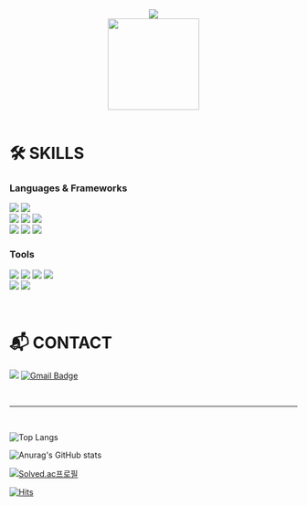 <div align="center"><img src="https://capsule-render.vercel.app/api?type=waving&color=0:41d1fe,100:fe84fe&height=250&section=header&text=SEO%20CHAEYEON&fontColor=ffffffCC&fontSize=60&fontAlignY=35&desc=ChaeYami&descSize=20&descAlign=70&descAlignY=53" /></div>
<div align="center"><img src="https://github.com/ChaeYami/ChaeYami/assets/120750451/7c8742a2-96f5-4f80-948f-fc5fc8afdcd2" width="160"/></div>

<br>  

# 🛠️ SKILLS
### Languages & Frameworks
<img src="https://img.shields.io/badge/python-3776AB?style=for-the-badge&logo=python&logoColor=white"> <img src="https://img.shields.io/badge/java-007396?style=for-the-badge&logo=java&logoColor=white">
<br>
<img src="https://img.shields.io/badge/django-092E20?style=for-the-badge&logo=django&logoColor=white">
<img src="https://img.shields.io/badge/spring-6DB33F?style=for-the-badge&logo=spring&logoColor=white">
<img src="https://img.shields.io/badge/spring%20boot-6DB33F?style=for-the-badge&logo=springboot&logoColor=white">
<br>
<img src="https://img.shields.io/badge/html5-E34F26?style=for-the-badge&logo=html5&logoColor=white">
<img src="https://img.shields.io/badge/css-1572B6?style=for-the-badge&logo=css3&logoColor=white">
<img src="https://img.shields.io/badge/javascript-F7DF1E?style=for-the-badge&logo=javascript&logoColor=black"> 
### Tools
<img src="https://img.shields.io/badge/github-181717?style=for-the-badge&logo=github&logoColor=white"> <img src="https://img.shields.io/badge/git-F05032?style=for-the-badge&logo=git&logoColor=white">
<img src ="https://img.shields.io/badge/Visual%20Studio%20Code-007ACC.svg?&style=for-the-badge&logo=Visual%20Studio%20Code&logoColor=white">
<img src ="https://img.shields.io/badge/intellij-000000.svg?&style=for-the-badge&logo=intellijidea&logoColor=white">
<br>
<img src ="https://img.shields.io/badge/notion-000000.svg?&style=for-the-badge&logo=notion&logoColor=white">
<img src ="https://img.shields.io/badge/obsidian-7C3AED.svg?&style=for-the-badge&logo=obsidian&logoColor=white">

<br>

# 📬 CONTACT
<a href="https://chaeyami.tistory.com/" target="_blank"><img src="https://img.shields.io/badge/Tistory-FF4785?style=for-the-badge&logo=tistory&logoColor=000000"></a>
[![Gmail Badge](https://img.shields.io/badge/Gmail-d14836?style=for-the-badge&logo=Gmail&logoColor=white&link=mailto:ssallyseo@gmail.com)](mailto:ssallyseo@gmail.com)

<br>

---

<br>

![Top Langs](https://github-readme-stats.vercel.app/api/top-langs/?username=ChaeYami&layout=compact&theme=material-palenight)
<br>

![Anurag's GitHub stats](https://github-readme-stats.vercel.app/api?username=ChaeYami&show_icons=true&theme=material-palenight)&nbsp;
<br>  

[![Solved.ac프로필](http://mazassumnida.wtf/api/v2/generate_badge?boj=codusseo)](https://solved.ac/codusseo)
<br>  

[![Hits](https://hits.seeyoufarm.com/api/count/incr/badge.svg?url=https%3A%2F%2Fgithub.com%2FChaeYami&count_bg=%23FF9EDE&title_bg=%23E1A3FF&icon=&icon_color=%23E7E7E7&title=hits&edge_flat=true)](https://hits.seeyoufarm.com)
<br>
